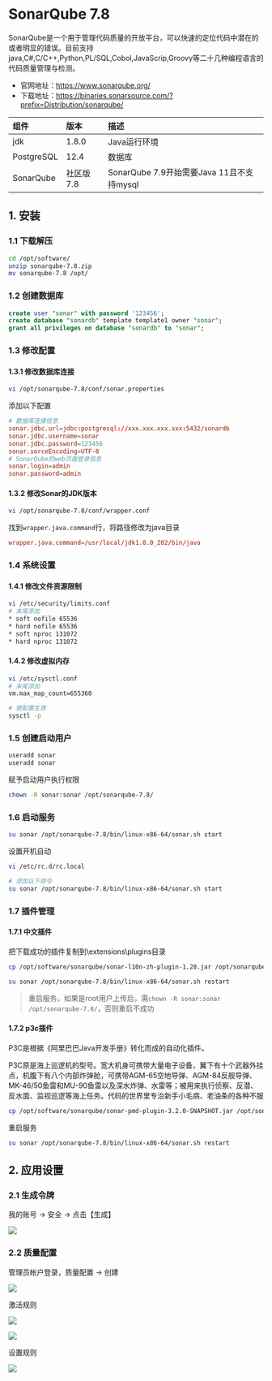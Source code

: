# SonarQube 7.8

SonarQube是一个用于管理代码质量的开放平台，可以快速的定位代码中潜在的或者明显的错误。目前支持java,C#,C/C++,Python,PL/SQL,Cobol,JavaScrip,Groovy等二十几种编程语言的代码质量管理与检测。

- 官网地址：https://www.sonarqube.org/
- 下载地址：https://binaries.sonarsource.com/?prefix=Distribution/sonarqube/

| **组件**  | **版本**  | **描述**  |
| :---------- | :---------- | :---------------------------------- |
| jdk    | 1.8.0 | Java运行环境 |
| PostgreSQL    | 12.4 | 数据库 |
| SonarQube    | 社区版7.8 | SonarQube 7.9开始需要Java 11且不支持mysql |

## 1. 安装

### 1.1 下载解压

```bash
cd /opt/software/
unzip sonarqube-7.8.zip 
mv sonarqube-7.8 /opt/
```

### 1.2 创建数据库

```sql
create user "sonar" with password '123456';
create database "sonardb" template template1 owner "sonar";
grant all privileges on database "sonardb" to "sonar";
```

### 1.3 修改配置

#### 1.3.1 修改数据库连接

```bash
vi /opt/sonarqube-7.8/conf/sonar.properties
```

添加以下配置

```conf
# 数据库连接信息
sonar.jdbc.url=jdbc:postgresql://xxx.xxx.xxx.xxx:5432/sonardb
sonar.jdbc.username=sonar
sonar.jdbc.password=123456
sonar.sorceEncoding=UTF-8
# SonarQube的web页面登录信息
sonar.login=admin
sonar.password=admin
```

#### 1.3.2 修改Sonar的JDK版本

```bash
vi /opt/sonarqube-7.8/conf/wrapper.conf
```

找到`wrapper.java.command`行，将路径修改为java目录

```conf
wrapper.java.command=/usr/local/jdk1.8.0_202/bin/java
```

### 1.4 系统设置

#### 1.4.1 修改文件资源限制

```bash
vi /etc/security/limits.conf
# 末尾添加
* soft nofile 65536
* hard nofile 65536
* soft nproc 131072
* hard nproc 131072
```

#### 1.4.2 修改虚拟内存

```bash
vi /etc/sysctl.conf
# 末尾添加
vm.max_map_count=655360

# 使配置生效
sysctl -p
```

### 1.5 创建启动用户

```bash
useradd sonar
useradd sonar
```

赋予启动用户执行权限

```bash
chown -R sonar:sonar /opt/sonarqube-7.8/
```

### 1.6 启动服务

```bash
su sonar /opt/sonarqube-7.8/bin/linux-x86-64/sonar.sh start
```

设置开机自动

```bash
vi /etc/rc.d/rc.local

# 添加以下命令
su sonar /opt/sonarqube-7.8/bin/linux-x86-64/sonar.sh start
```

### 1.7 插件管理

#### 1.7.1 中文插件

把下载成功的插件复制到\extensions\plugins目录

```bash
cp /opt/software/sonarqube/sonar-l10n-zh-plugin-1.28.jar /opt/sonarqube-7.8/extensions/plugins
```

```bash
su sonar /opt/sonarqube-7.8/bin/linux-x86-64/sonar.sh restart
```

> 重启服务，如果是root用户上传后，需`chown -R sonar:sonar /opt/sonarqube-7.8/`，否则重启不成功

#### 1.7.2 p3c插件

P3C是根据《阿里巴巴Java开发手册》转化而成的自动化插件。

P3C原是海上巡逻机的型号。宽大机身可携带大量电子设备，翼下有十个武器外挂点，机腹下有八个内部炸弹舱，可携带AGM-65空地导弹、AGM-84反舰导弹、MK-46/50鱼雷和MU-90鱼雷以及深水炸弹、水雷等；被用来执行侦察、反潜、反水面、监视巡逻等海上任务。代码的世界里专治新手小毛病、老油条的各种不服

```bash
cp /opt/software/sonarqube/sonar-pmd-plugin-3.2.0-SNAPSHOT.jar /opt/sonarqube-7.8/extensions/plugins
```

重启服务

```bash
su sonar /opt/sonarqube-7.8/bin/linux-x86-64/sonar.sh restart
```

## 2. 应用设置

### 2.1 生成令牌

我的账号 -> 安全 -> 点击【生成】

![](../../assets/_images/deploy/sonarqube/create_token.png)

### 2.2 质量配置

管理员帐户登录，质量配置 -> 创建

![](../../assets/_images/deploy/sonarqube/add_rule.png)


激活规则

![](../../assets/_images/deploy/sonarqube/activate_rule.png)

![](../../assets/_images/deploy/sonarqube/activate_rule2.png)


设置规则

![](../../assets/_images/deploy/sonarqube/rule_set_default.png)

